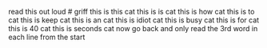 read this out loud # griff
this is this cat
this is is cat 
this is how cat
this is to cat 
this is keep cat
this is an cat
this is idiot cat
this is busy cat
this is for cat
this is 40 cat
this is seconds cat
now go back and only read the 3rd word in each line from the start

